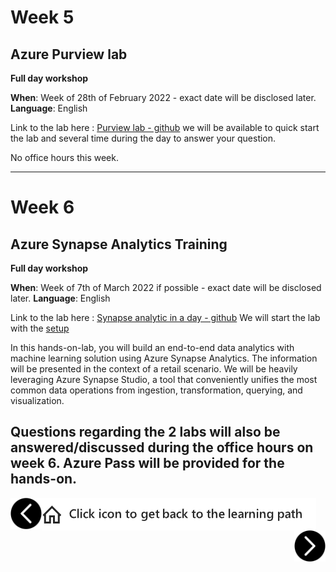# Week 5

## Azure Purview lab 

**Full day workshop**

**When**: Week of 28th of February 2022 - exact date will be disclosed later. 
**Language**: English

Link to the lab here : [Purview lab - github](https://github.com/tayganr/purviewlab)
we will be available to quick start the lab and several time during the day to answer your question. 


No office hours this week. 

--- 
# Week 6
## Azure Synapse Analytics Training

**Full day workshop**

**When**: Week of 7th of March 2022 if possible  - exact date will be disclosed later.
**Language**: English


Link to the lab here : [Synapse analytic in a day - github](https://github.com/solliancenet/azure-synapse-analytics-day)
We will start the lab with the [setup](https://github.com/solliancenet/azure-synapse-analytics-day/blob/master/00-setup-workspace.md) 

In this hands-on-lab, you will build an end-to-end data analytics with machine learning solution using Azure Synapse Analytics. The information will be presented in the context of a retail scenario. We will be heavily leveraging Azure Synapse Studio, a tool that conveniently unifies the most common data operations from ingestion, transformation, querying, and visualization.


Questions regarding the 2 labs will also be answered/discussed during the office hours on week 6.
Azure Pass will be provided for the hands-on. 
---

[previous-link]: part4.md
[next-link]: part6.md
[home-link]: README.md
[<img src="assets/previous.png" width="50" height="50" rotate="180" style="float:left">][previous-link]
[<img src="assets/home_button.png" style="vertical-align:middle">][home-link]
[<img src="assets/next.png" width="50" height="50" style="float:right">][next-link]
